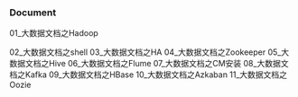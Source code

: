 ### Document

01_大数据文档之Hadoop



02_大数据文档之shell
03_大数据文档之HA
04_大数据文档之Zookeeper
05_大数据文档之Hive
06_大数据文档之Flume
07_大数据文档之CM安装
08_大数据文档之Kafka
09_大数据文档之HBase
10_大数据文档之Azkaban
11_大数据文档之Oozie
